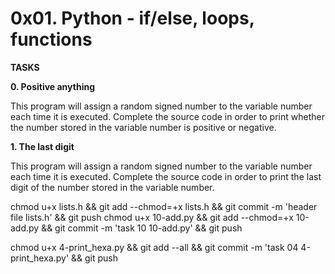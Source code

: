 # 0x01. Python - if/else, loops, functions

<strong>TASKS</strong>

<b>0. Positive anything</b>

<p>This program will assign a random signed number to the variable number each time it is executed. Complete the source code in order to print whether the number stored in the variable number is positive or negative.</p>

<b>1. The last digit</b>


<p>This program will assign a random signed number to the variable number each time it is executed. Complete the source code in order to print the last digit of the number stored in the variable number.</p>

chmod u+x lists.h && git add --chmod=+x lists.h && git commit -m 'header file lists.h' && git push
chmod u+x 10-add.py && git add --chmod=+x 10-add.py && git commit -m 'task 10 10-add.py' && git push

chmod u+x 4-print_hexa.py && git add --all && git commit -m 'task 04 4-print_hexa.py' && git push
